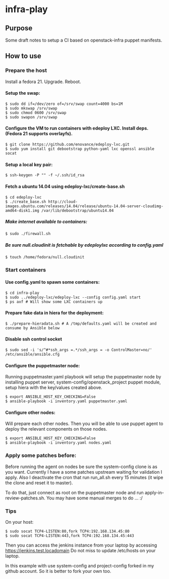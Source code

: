 # infra-play

## Purpose

Some draft notes to setup a CI based on openstack-infra puppet manifests.

## How to use

### Prepare the host

Install a fedora 21. Upgrade. Reboot.

#### Setup the swap:
```
$ sudo dd if=/dev/zero of=/srv/swap count=4000 bs=1M
$ sudo mkswap /srv/swap
$ sudo chmod 0600 /srv/swap
$ sudo swapon /srv/swap
```

#### Configure the VM to run containers with edeploy LXC. Install deps. (Fedora 21 supports overlayfs).
```
$ git clone https://github.com/enovance/edeploy-lxc.git
$ sudo yum install git debootstrap python-yaml lxc openssl ansible socat
```

#### Setup a local key pair:
```
$ ssh-keygen -P "" -f ~/.ssh/id_rsa
```

#### Fetch a ubuntu 14.04 using edeploy-lxc/create-base.sh
```
$ cd edeploy-lxc
$ ./create_base.sh http://cloud-images.ubuntu.com/releases/14.04/release/ubuntu-14.04-server-cloudimg-amd64-disk1.img /var/lib/debootstrap/ubuntu14.04
```

##### Make internet available to containers:
```
$ sudo ./firewall.sh
```

##### Be sure null.cloudinit is fetchable by edeploylxc according to config.yaml
```
$ touch /home/fedora/null.cloudinit
```

### Start containers

#### Use config.yaml to spawn some containers:
```
$ cd infra-play
$ sudo ../edeploy-lxc/edeploy-lxc --config config.yaml start
$ ps axf # Will show some LXC containers up
```

#### Prepare fake data in hiera for the deployment:
```
$ ./prepare-hieradata.sh # A /tmp/defaults.yaml will be created and consume by Ansible below
```

#### Disable ssh control socket
```
$ sudo sed -i 's/^#*ssh_args =.*/ssh_args = -o ControlMaster=no/' /etc/ansible/ansible.cfg
```

#### Configure the puppetmaster node:
Running puppetmaster.yaml playbook will setup the puppetmaster node by installing puppet
server, system-config/openstack_project puppet module, setup hiera with the key/values
created above. 

```
$ export ANSIBLE_HOST_KEY_CHECKING=False
$ ansible-playbook -i inventory.yaml puppetmaster.yaml
```

#### Configure other nodes:

Will prepare each other nodes. Then you will be able to use puppet agent to deploy the
relevant components on those nodes.
```
$ export ANSIBLE_HOST_KEY_CHECKING=False
$ ansible-playbook -i inventory.yaml nodes.yaml
```

### Apply some patches before:

Before running the agent on nodes be sure the system-config clone is as you want. Currently I have a some patches upstream
waiting for validation I apply. Also I deactivate the cron that run run_all.sh every 15 minutes (it wipe the clone and reset it
to master).

To do that, just connect as root on the puppetmaster node and run apply-in-review-patches.sh.
You may have some manual merges to do ... :/

### Tips

On your host:
```
$ sudo socat TCP4-LISTEN:80,fork TCP4:192.168.134.45:80
$ sudo socat TCP4-LISTEN:443,fork TCP4:192.168.134.45:443
```

Then you can access the jenkins instance from your laptop by accessing https://jenkins.test.locadomain
Do not miss to update /etc/hosts on your laptop.

In this example with use system-config and project-config forked in my github account.
So it is better to fork your own too.
